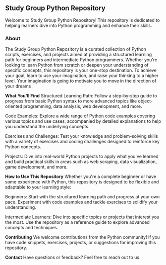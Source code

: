 ## Study Group Python Repository 

Welcome to Study Group Python Repository! This repository is dedicated to helping learners dive into Python programming and enhance their skills.

### About
The Study Group Python Repository is a curated collection of Python scripts, exercises, and projects aimed at providing a structured learning path for beginners and intermediate Python programmers. Whether you're looking to learn Python from scratch or deepen your understanding of specific concepts, this repository is your one-stop destination.
To achieve your goal, learn to use your imagination, and raise your thinking to a higher level. Your imagination is going to motivate you to move in the direction of your dreams

**What You'll Find**
Structured Learning Path: Follow a step-by-step guide to progress from basic Python syntax to more advanced topics like object-oriented programming, data analysis, web development, and more.

Code Examples: Explore a wide range of Python code examples covering various topics and use cases, accompanied by detailed explanations to help you understand the underlying concepts.

Exercises and Challenges: Test your knowledge and problem-solving skills with a variety of exercises and coding challenges designed to reinforce key Python concepts.

Projects: Dive into real-world Python projects to apply what you've learned and build practical skills in areas such as web scraping, data visualization, game development, and more.

**How to Use This Repository**
Whether you're a complete beginner or have some experience with Python, this repository is designed to be flexible and adaptable to your learning style:

Beginners: Start with the structured learning path and progress at your own pace. Experiment with code examples and tackle exercises to solidify your understanding.

Intermediate Learners: Dive into specific topics or projects that interest you the most. Use the repository as a reference guide to explore advanced concepts and techniques.

**Contributing**
We welcome contributions from the Python community! If you have code snippets, exercises, projects, or suggestions for improving this repository.

**Contact**
Have questions or feedback? Feel free to reach out to us.
